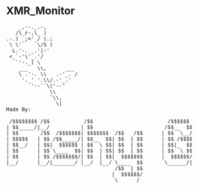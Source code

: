 # XMR_Monitor
<pre>
    _,--._.-,
   /\_r-,\_ )
.-.) _;='_/ (.;
 \ \'     \/S )
  L.'-. _.'|-'
 <_`-'\'_.'/
   `'-._( \
    ___   \\,      ___
    \ .'-. \\   .-'_. /
     '._' '.\\/.-'_.'
        '--``\('--'
              \\
              `\\,
                \|
Made By:

 /$$$$$$$$ /$$           /$$                        /$$$$$$    
| $$_____/|__/          | $$                       /$$__  $$   
| $$       /$$  /$$$$$$$| $$$$$$$  /$$   /$$      | $$  \__/   
| $$$$$   | $$ /$$_____/| $$__  $$| $$  | $$      | $$ /$$$$   
| $$__/   | $$|  $$$$$$ | $$  \ $$| $$  | $$      | $$|_  $$   
| $$      | $$ \____  $$| $$  | $$| $$  | $$      | $$  \ $$   
| $$      | $$ /$$$$$$$/| $$  | $$|  $$$$$$$      |  $$$$$$//$$
|__/      |__/|_______/ |__/  |__/ \____  $$       \______/|__/
                                   /$$  | $$                   
                                  |  $$$$$$/                   
                                   \______/</pre>
